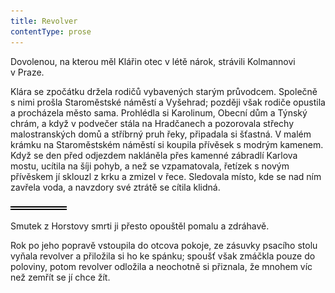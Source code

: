 ```yaml
---
title: Revolver
contentType: prose
---
```


<section>

Dovolenou, na kterou měl Klářin otec v létě nárok, strávili Kolmannovi v Praze.

Klára se zpočátku držela rodičů vybavených starým průvodcem. Společně s nimi prošla Staroměstské náměstí a Vyšehrad; později však rodiče opustila a procházela město sama. Prohlédla si Karolinum, Obecní dům a Týnský chrám, a když v podvečer stála na Hradčanech a pozorovala střechy malostranských domů a stříbrný pruh řeky, připadala si šťastná. V malém krámku na Staroměstském náměstí si koupila přívěsek s modrým kamenem. Když se den před odjezdem nakláněla přes kamenné zábradlí Karlova mostu, ucítila na šíji pohyb, a než se vzpamatovala, řetízek s novým přívěskem jí sklouzl z krku a zmizel v řece. Sledovala místo, kde se nad ním zavřela voda, a navzdory své ztrátě se cítila klidná.

![divider.png](./resources/divider_opt.png)

Smutek z Horstovy smrti ji přesto opouštěl pomalu a zdráhavě.

Rok po jeho popravě vstoupila do otcova pokoje, ze zásuvky psacího stolu vyňala revolver a přiložila si ho ke spánku; spoušť však zmáčkla pouze do poloviny, potom revolver odložila a neochotně si přiznala, že mnohem víc než zemřít se jí chce žít.

</section>
